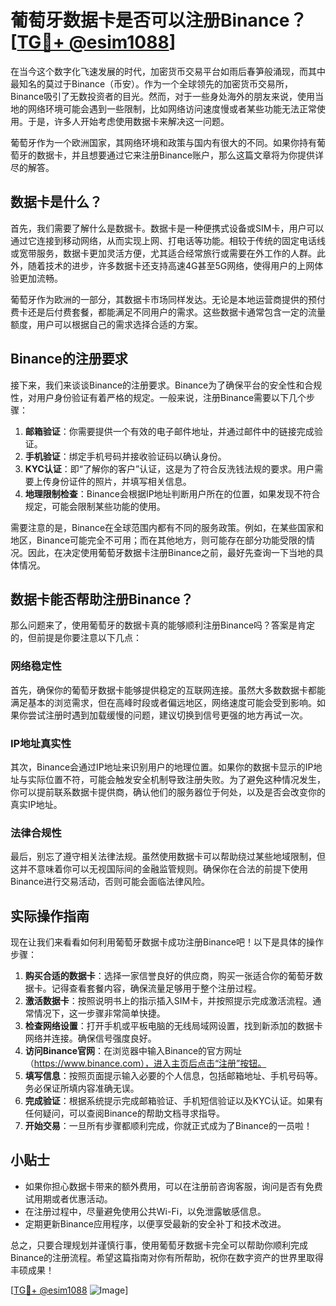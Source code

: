 # 葡萄牙数据卡是否可以注册Binance？[[TG💪+ @esim1088](https://t.me/s/esim1088)]

在当今这个数字化飞速发展的时代，加密货币交易平台如雨后春笋般涌现，而其中最知名的莫过于Binance（币安）。作为一个全球领先的加密货币交易所，Binance吸引了无数投资者的目光。然而，对于一些身处海外的朋友来说，使用当地的网络环境可能会遇到一些限制，比如网络访问速度慢或者某些功能无法正常使用。于是，许多人开始考虑使用数据卡来解决这一问题。

葡萄牙作为一个欧洲国家，其网络环境和政策与国内有很大的不同。如果你持有葡萄牙的数据卡，并且想要通过它来注册Binance账户，那么这篇文章将为你提供详尽的解答。

## 数据卡是什么？

首先，我们需要了解什么是数据卡。数据卡是一种便携式设备或SIM卡，用户可以通过它连接到移动网络，从而实现上网、打电话等功能。相较于传统的固定电话线或宽带服务，数据卡更加灵活方便，尤其适合经常旅行或需要在外工作的人群。此外，随着技术的进步，许多数据卡还支持高速4G甚至5G网络，使得用户的上网体验更加流畅。

葡萄牙作为欧洲的一部分，其数据卡市场同样发达。无论是本地运营商提供的预付费卡还是后付费套餐，都能满足不同用户的需求。这些数据卡通常包含一定的流量额度，用户可以根据自己的需求选择合适的方案。

## Binance的注册要求

接下来，我们来谈谈Binance的注册要求。Binance为了确保平台的安全性和合规性，对用户身份验证有着严格的规定。一般来说，注册Binance需要以下几个步骤：

1. **邮箱验证**：你需要提供一个有效的电子邮件地址，并通过邮件中的链接完成验证。
2. **手机验证**：绑定手机号码并接收验证码以确认身份。
3. **KYC认证**：即“了解你的客户”认证，这是为了符合反洗钱法规的要求。用户需要上传身份证件的照片，并填写相关信息。
4. **地理限制检查**：Binance会根据IP地址判断用户所在的位置，如果发现不符合规定，可能会限制某些功能的使用。

需要注意的是，Binance在全球范围内都有不同的服务政策。例如，在某些国家和地区，Binance可能完全不可用；而在其他地方，则可能存在部分功能受限的情况。因此，在决定使用葡萄牙数据卡注册Binance之前，最好先查询一下当地的具体情况。

## 数据卡能否帮助注册Binance？

那么问题来了，使用葡萄牙的数据卡真的能够顺利注册Binance吗？答案是肯定的，但前提是你要注意以下几点：

### 网络稳定性

首先，确保你的葡萄牙数据卡能够提供稳定的互联网连接。虽然大多数数据卡都能满足基本的浏览需求，但在高峰时段或者偏远地区，网络速度可能会受到影响。如果你尝试注册时遇到加载缓慢的问题，建议切换到信号更强的地方再试一次。

### IP地址真实性

其次，Binance会通过IP地址来识别用户的地理位置。如果你的数据卡显示的IP地址与实际位置不符，可能会触发安全机制导致注册失败。为了避免这种情况发生，你可以提前联系数据卡提供商，确认他们的服务器位于何处，以及是否会改变你的真实IP地址。

### 法律合规性

最后，别忘了遵守相关法律法规。虽然使用数据卡可以帮助绕过某些地域限制，但这并不意味着你可以无视国际间的金融监管规则。确保你在合法的前提下使用Binance进行交易活动，否则可能会面临法律风险。

## 实际操作指南

现在让我们来看看如何利用葡萄牙数据卡成功注册Binance吧！以下是具体的操作步骤：

1. **购买合适的数据卡**：选择一家信誉良好的供应商，购买一张适合你的葡萄牙数据卡。记得查看套餐内容，确保流量足够用于整个注册过程。
2. **激活数据卡**：按照说明书上的指示插入SIM卡，并按照提示完成激活流程。通常情况下，这一步骤非常简单快捷。
3. **检查网络设置**：打开手机或平板电脑的无线局域网设置，找到新添加的数据卡网络并连接。确保信号强度良好。
4. **访问Binance官网**：在浏览器中输入Binance的官方网址（https://www.binance.com），进入主页后点击“注册”按钮。
5. **填写信息**：按照页面提示输入必要的个人信息，包括邮箱地址、手机号码等。务必保证所填内容准确无误。
6. **完成验证**：根据系统提示完成邮箱验证、手机短信验证以及KYC认证。如果有任何疑问，可以查阅Binance的帮助文档寻求指导。
7. **开始交易**：一旦所有步骤都顺利完成，你就正式成为了Binance的一员啦！

## 小贴士

- 如果你担心数据卡带来的额外费用，可以在注册前咨询客服，询问是否有免费试用期或者优惠活动。
- 在注册过程中，尽量避免使用公共Wi-Fi，以免泄露敏感信息。
- 定期更新Binance应用程序，以便享受最新的安全补丁和技术改进。

总之，只要合理规划并谨慎行事，使用葡萄牙数据卡完全可以帮助你顺利完成Binance的注册流程。希望这篇指南对你有所帮助，祝你在数字资产的世界里取得丰硕成果！

[[TG💪+ @esim1088](https://t.me/s/esim1088) ![Image](https://i.postimg.cc/4NQfJmqS/Snipaste-2025-05-13-00-14-12.png)]